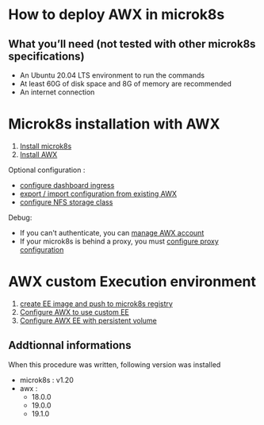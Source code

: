 # How to deploy AWX in microk8s

## What you’ll need (not tested with other microk8s specifications)
- An Ubuntu 20.04 LTS environment to run the commands
- At least 60G of disk space and 8G of memory are recommended
- An internet connection


# Microk8s installation with AWX

1. [Install microk8s](microk8s/microk8s_install.md)
1. [Install AWX](awx/awx_install.md)

Optional configuration :
- [configure dashboard ingress](microk8s/dashboard_install.md)
- [export / import configuration from existing AWX](awx/awx_migrate.md)
- [configure NFS storage class](nfs/README.md)

Debug:
- If you can't authenticate, you can [manage AWX account](awx/awx_account_management.md)
- If your microk8s is behind a proxy, you must [configure proxy configuration](microk8s/microk8s_proxy.md)

# AWX custom Execution environment

1. [create EE image and push to microk8s registry](EE/ansible-ee-building.md)
1. [Configure AWX to use custom EE](EE/awx-ee-container-group.md)
1. [Configure AWX EE with persistent volume](EE/awx-ee-container-group-pvc.md)


## Addtionnal informations
When this procedure was written, following version was installed

- microk8s : v1.20
- awx : 
  - 18.0.0
  - 19.0.0
  - 19.1.0
